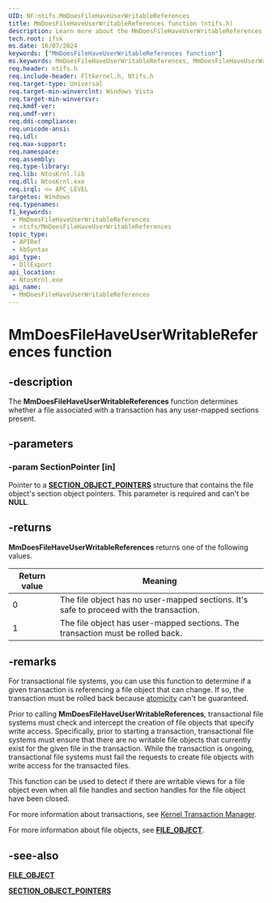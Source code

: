 ```yaml
---
UID: NF:ntifs.MmDoesFileHaveUserWritableReferences
title: MmDoesFileHaveUserWritableReferences function (ntifs.h)
description: Learn more about the MmDoesFileHaveUserWritableReferences function.
tech.root: ifsk
ms.date: 10/07/2024
keywords: ["MmDoesFileHaveUserWritableReferences function"]
ms.keywords: MmDoesFileHaveUserWritableReferences, MmDoesFileHaveUserWritableReferences function [Installable File System Drivers], ifsk.mmdoesfilehaveuserwritablereferences, mmref_fb87e0fa-60db-498e-8a17-a1bd366c3df6.xml, ntifs/MmDoesFileHaveUserWritableReferences
req.header: ntifs.h
req.include-header: Fltkernel.h, Ntifs.h
req.target-type: Universal
req.target-min-winverclnt: Windows Vista
req.target-min-winversvr: 
req.kmdf-ver: 
req.umdf-ver: 
req.ddi-compliance: 
req.unicode-ansi: 
req.idl: 
req.max-support: 
req.namespace: 
req.assembly: 
req.type-library: 
req.lib: NtosKrnl.lib
req.dll: NtosKrnl.exe
req.irql: <= APC_LEVEL
targetos: Windows
req.typenames: 
f1_keywords:
 - MmDoesFileHaveUserWritableReferences
 - ntifs/MmDoesFileHaveUserWritableReferences
topic_type:
 - APIRef
 - kbSyntax
api_type:
 - DllExport
api_location:
 - NtosKrnl.exe
api_name:
 - MmDoesFileHaveUserWritableReferences
---
```


# MmDoesFileHaveUserWritableReferences function

## -description

The **MmDoesFileHaveUserWritableReferences** function determines whether a file associated with a transaction has any user-mapped sections present.

## -parameters

### -param SectionPointer [in]

Pointer to a [**SECTION_OBJECT_POINTERS**](../wdm/ns-wdm-_section_object_pointers.md) structure that contains the file object's section object pointers.  This parameter is required and can't be **NULL**.

## -returns

**MmDoesFileHaveUserWritableReferences** returns one of the following values.

| Return value | Meaning |
|--------------|---------|
| 0            | The file object has no user-mapped sections. It's safe to proceed with the transaction. |
| 1            | The file object has user-mapped sections. The transaction must be rolled back. |

## -remarks

For transactional file systems, you can use this function to determine if a given transaction is referencing a file object that can change. If so, the transaction must be rolled back because [atomicity](/windows-hardware/drivers/kernel/using-kernel-transaction-manager) can't be guaranteed.

Prior to calling **MmDoesFileHaveUserWritableReferences**, transactional file systems must check and intercept the creation of file objects that specify write access.  Specifically, prior to starting a transaction, transactional file systems must ensure that there are no writable file objects that currently exist for the given file in the transaction.  While the transaction is ongoing, transactional file systems must fail the requests to create file objects with write access for the transacted files.

This function can be used to detect if there are writable views for a file object even when all file handles and section handles for the file object have been closed.

For more information about transactions, see [Kernel Transaction Manager](/windows-hardware/drivers/kernel/introduction-to-ktm).

For more information about file objects, see [**FILE_OBJECT**](../wdm/ns-wdm-_file_object.md).

## -see-also

[**FILE_OBJECT**](../wdm/ns-wdm-_file_object.md)

[**SECTION_OBJECT_POINTERS**](../wdm/ns-wdm-_section_object_pointers.md)
